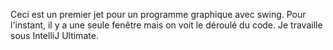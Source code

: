 Ceci est un premier jet pour un programme graphique avec swing.
Pour l'instant, il y a une seule fenêtre mais on voit le déroulé du code.
Je travaille sous IntelliJ Ultimate.
